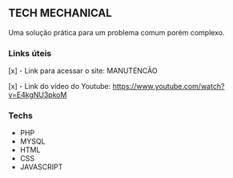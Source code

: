 ## TECH MECHANICAL

Uma solução prática para um problema comum porém complexo.

### Links úteis
[x] - Link para acessar o site:  MANUTENCÃO

[x] - Link do vídeo do Youtube: https://www.youtube.com/watch?v=E4kgNU3pkoM

### Techs
 - PHP
 - MYSQL
 - HTML
 - CSS
 - JAVASCRIPT
